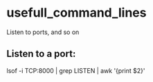 # usefull_command_lines
Listen to ports, and so on


## Listen to a port:
lsof -i TCP:8000 | grep LISTEN | awk '{print $2}'
